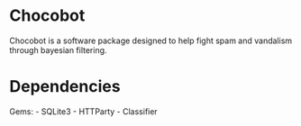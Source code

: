 Chocobot
========

Chocobot is a software package designed to help fight spam and vandalism through bayesian filtering.

Dependencies
============
Gems:
    - SQLite3
    - HTTParty
    - Classifier

